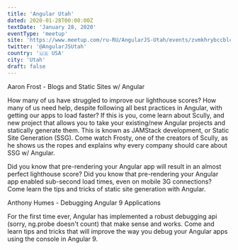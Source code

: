 ```yaml
---
title: 'Angular Utah'
dated: 2020-01-28T00:00:00Z
textDate: 'January 28, 2020'
eventType: 'meetup'
site: 'https://www.meetup.com/ru-RU/AngularJS-Utah/events/zvmkhrybccblc/'
twitter: '@AngularJSUtah'
country: '🇺🇸 USA'
city: 'Utah'
draft: false
---
```


Aaron Frost - Blogs and Static Sites w/ Angular

How many of us have struggled to improve our lighthouse scores? How many of us need help, despite following all best practices in Angular, with getting our apps to load faster? If this is you, come learn about Scully, and new project that allows you to take your existing/new Angular projects and statically generate them. This is known as JAMStack development, or Static Site Generation (SSG). Come watch Frosty, one of the creators of Scully, as he shows us the ropes and explains why every company should care about SSG w/ Angular.

Did you know that pre-rendering your Angular app will result in an almost perfect lighthouse score? Did you know that pre-rendering your Angular app enabled sub-second load times, even on mobile 3G connections? Come learn the tips and tricks of static site generation with Angular.

Anthony Humes - Debugging Angular 9 Applications

For the first time ever, Angular has implemented a robust debugging api (sorry, ng.probe doesn't count) that make sense and works. Come and learn tips and tricks that will improve the way you debug your Angular apps using the console in Angular 9.
